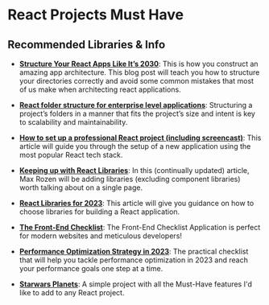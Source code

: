 # React Projects Must Have

## Recommended Libraries & Info

* [**Structure Your React Apps Like It’s 2030**](https://blog.devgenius.io/structure-your-react-apps-like-its-2030-aef02097cb3):
  This is how you construct an amazing app architecture. This blog post will teach you how to structure your
  directories correctly and avoid some common mistakes that most of us make when architecting react applications.

* [**React folder structure for enterprise level applications**](https://engineering.udacity.com/react-folder-structure-for-enterprise-level-applications-f8384eff162b):
  Structuring a project’s folders in a manner that fits the project’s size and intent is key to scalability and maintainability.

* [**How to set up a professional React project (including screencast)**](https://dev.to/profydev/how-to-set-up-a-professional-react-project-including-screencast-180f):
  This article will guide you through the setup of a new application using the most popular React tech stack.

* [**Keeping up with React Libraries**](https://maxrozen.com/keeping-up-with-react-libraries):
  In this (continually updated) article, Max Rozen will be adding libraries (excluding component libraries) worth talking about on a single page.

* [**React Libraries for 2023**](https://www.robinwieruch.de/react-libraries/):
  This article will give you guidance on how to choose libraries for building a React application.

* [**The Front-End Checklist**](https://frontendchecklist.io/):
  The Front-End Checklist Application is perfect for modern websites and meticulous developers!

* [**Performance Optimization Strategy in 2023**](https://paper.dropbox.com/doc/Performance-Optimization-Strategy-in-2023--B6O0OFpRc3I94YykbwQvLHG0Ag-qWcr7orx2cEWHpLqoLeTC):
  The practical checklist that will help you tackle performance optimization in 2023 and reach your performance goals one step at a time.

* [**Starwars Planets**](https://github.com/gabrielizalo/starwars-planets):
  A simple project with all the Must-Have features I'd like to add to any React project.
